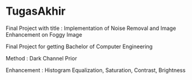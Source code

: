 # TugasAkhir
Final Project with title : Implementation of Noise Removal and Image Enhancement on Foggy Image

Final Project for getting Bachelor of Computer Engineering


Method : Dark Channel Prior

Enhancement : Histogram Equalization, Saturation, Contrast, Brightness
